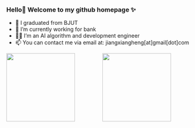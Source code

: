 ### Hello👋 Welcome to my github homepage ✨

<!--
**j1o2h3n/j1o2h3n** is a ✨ _special_ ✨ repository because its `README.md` (this file) appears on your GitHub profile.
--> 

- 🏫 I graduated from BJUT
- 🏦 I’m currently working for bank
- 👨‍💻 I’m an AI algorithm and development engineer 
- 📫 You can contact me via email at: jiangxiangheng[at]gmail[dot]com

<div style="display: flex;">
  <img align="absbottom" src="https://github-readme-stats.vercel.app/api/top-langs/?username=j1o2h3n&theme=dracula&layout=compact&exclude_repo=j1o2h3n.github.io" style="flex: 1;" height="180" />
  <img align="absbottom" src="https://github-readme-stats.vercel.app/api?username=j1o2h3n&theme=dracula&show_icons=true&count_private=true" style="flex: 1;" height="180" />
</div>











